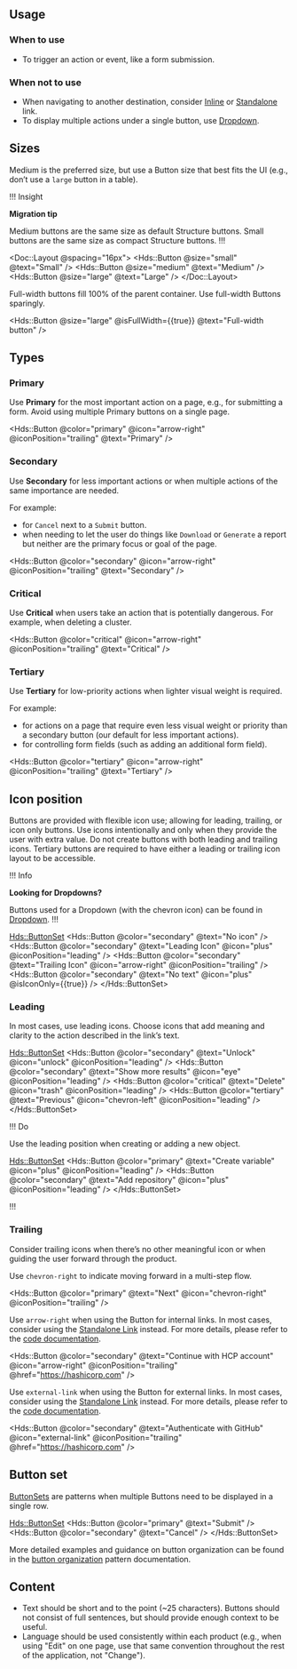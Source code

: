 ## Usage

### When to use

- To trigger an action or event, like a form submission.

### When not to use

- When navigating to another destination, consider [Inline](/components/link/inline) or [Standalone](/components/link/standalone) link.
- To display multiple actions under a single button, use [Dropdown](/components/dropdown).

## Sizes

Medium is the preferred size, but use a Button size that best fits the UI (e.g., don’t use a `large` button in a table).

!!! Insight

**Migration tip** 

Medium buttons are the same size as default Structure buttons. Small buttons are the same size as compact Structure buttons.
!!!

<Doc::Layout @spacing="16px">
  <Hds::Button @size="small" @text="Small" />
  <Hds::Button @size="medium" @text="Medium" />
  <Hds::Button @size="large" @text="Large" />
</Doc::Layout>

Full-width buttons fill 100% of the parent container. Use full-width Buttons sparingly.

<Hds::Button @size="large" @isFullWidth={{true}} @text="Full-width button" />

## Types

### Primary

Use **Primary** for the most important action on a page, e.g., for submitting a form. Avoid using multiple Primary buttons on a single page.

<Hds::Button @color="primary" @icon="arrow-right" @iconPosition="trailing" @text="Primary" />

### Secondary

Use **Secondary** for less important actions or when multiple actions of the same importance are needed.

For example:

- for `Cancel` next to a `Submit` button.
- when needing to let the user do things like `Download` or `Generate` a report but neither are the primary focus or goal of the page.

<Hds::Button @color="secondary" @icon="arrow-right" @iconPosition="trailing" @text="Secondary" />

### Critical

Use **Critical** when users take an action that is potentially dangerous. For example, when deleting a cluster.

<Hds::Button @color="critical" @icon="arrow-right" @iconPosition="trailing" @text="Critical" />

### Tertiary

Use **Tertiary** for low-priority actions when lighter visual weight is required.

For example:

- for actions on a page that require even less visual weight or priority than a secondary button (our default for less important actions).
- for controlling form fields (such as adding an additional form field).

<Hds::Button @color="tertiary" @icon="arrow-right" @iconPosition="trailing" @text="Tertiary" />

## Icon position

Buttons are provided with flexible icon use; allowing for leading, trailing, or icon only buttons. Use icons intentionally and only when they provide the user with extra value. Do not create buttons with both leading and trailing icons. Tertiary buttons are required to have either a leading or trailing icon layout to be accessible.

!!! Info

**Looking for Dropdowns?**

Buttons used for a Dropdown (with the chevron icon) can be found in [Dropdown](/components/dropdown).
!!!

<Hds::ButtonSet>
  <Hds::Button @color="secondary" @text="No icon" />
  <Hds::Button @color="secondary" @text="Leading Icon" @icon="plus" @iconPosition="leading" />
  <Hds::Button @color="secondary" @text="Trailing Icon" @icon="arrow-right" @iconPosition="trailing" />
  <Hds::Button @color="secondary" @text="No text" @icon="plus" @isIconOnly={{true}} />
</Hds::ButtonSet>

### Leading

In most cases, use leading icons. Choose icons that add meaning and clarity to the action described in the link’s text.

<Hds::ButtonSet>
  <Hds::Button @color="secondary" @text="Unlock" @icon="unlock" @iconPosition="leading" />
  <Hds::Button @color="secondary" @text="Show more results" @icon="eye" @iconPosition="leading" />
  <Hds::Button @color="critical" @text="Delete" @icon="trash" @iconPosition="leading" />
  <Hds::Button @color="tertiary" @text="Previous" @icon="chevron-left" @iconPosition="leading" />
</Hds::ButtonSet>

!!! Do

Use the leading position when creating or adding a new object.

<Hds::ButtonSet>
  <Hds::Button @color="primary" @text="Create variable" @icon="plus" @iconPosition="leading" />
  <Hds::Button @color="secondary" @text="Add repository" @icon="plus" @iconPosition="leading" />
</Hds::ButtonSet>

!!!

### Trailing

Consider trailing icons when there’s no other meaningful icon or when guiding the user forward through the product.

Use `chevron-right` to indicate moving forward in a multi-step flow.

<Hds::Button @color="primary" @text="Next" @icon="chevron-right" @iconPosition="trailing" />

Use `arrow-right` when using the Button for internal links. In most cases, consider using the [Standalone Link](/components/link/standalone) instead. For more details, please refer to the [code documentation](/components/button?tab=code#links).

<Hds::Button @color="secondary" @text="Continue with HCP account" @icon="arrow-right" @iconPosition="trailing" @href="https://hashicorp.com" />


Use `external-link` when using the Button for external links. In most cases, consider using the [Standalone Link](/components/link/standalone) instead. For more details, please refer to the [code documentation](/components/button?tab=code#links).

<Hds::Button @color="secondary" @text="Authenticate with GitHub" @icon="external-link" @iconPosition="trailing" @href="https://hashicorp.com" />

## Button set

[ButtonSets](/components/button-set) are patterns when multiple Buttons need to be displayed in a single row.

<Hds::ButtonSet>
  <Hds::Button @color="primary" @text="Submit" />
  <Hds::Button @color="secondary" @text="Cancel" />
</Hds::ButtonSet>

More detailed examples and guidance on button organization can be found in the [button organization](/patterns/button-organization) pattern documentation.

## Content

- Text should be short and to the point (~25 characters). Buttons should not consist of full sentences, but should provide enough context to be useful.
- Language should be used consistently within each product (e.g., when using "Edit" on one page, use that same convention throughout the rest of the application, not "Change").
